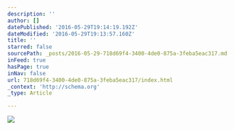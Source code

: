 ```yaml
---
description: ''
author: []
datePublished: '2016-05-29T19:14:19.192Z'
dateModified: '2016-05-29T19:13:57.160Z'
title: ''
starred: false
sourcePath: _posts/2016-05-29-718d69f4-3400-4de0-875a-3feba5eac317.md
inFeed: true
hasPage: true
inNav: false
url: 718d69f4-3400-4de0-875a-3feba5eac317/index.html
_context: 'http://schema.org'
_type: Article

---
```

![](https://the-grid-user-content.s3-us-west-2.amazonaws.com/f6c63a44-6650-4ccf-aee8-e2c48d62cf87.jpg)